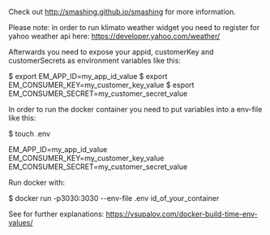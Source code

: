 Check out http://smashing.github.io/smashing for more information.

Please note: in order to run klimato weather widget you need to register for yahoo weather api here: https://developer.yahoo.com/weather/

Afterwards you need to expose your appid, customerKey and customerSecrets as environment variables like this:

$ export EM_APP_ID=my_app_id_value
$ export EM_CONSUMER_KEY=my_customer_key_value
$ esport EM_CONSUMER_SECRET=my_customer_secret_value


In order to run the docker container you need to put variables into a env-file like this:

$ touch .env

EM_APP_ID=my_app_id_value
EM_CONSUMER_KEY=my_customer_key_value
EM_CONSUMER_SECRET=my_customer_secret_value


Run docker with:

$ docker run -p3030:3030 --env-file .env id_of_your_container

See for further explanations: https://vsupalov.com/docker-build-time-env-values/

